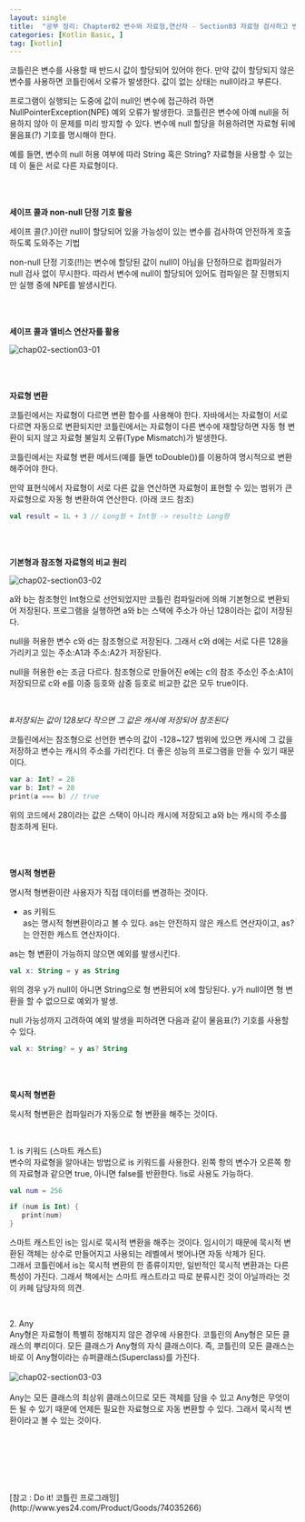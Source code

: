 ```yaml
---
layout: single
title:  "공부 정리: Chapter02 변수와 자료형,연산자 - Section03 자료형 검사하고 변환하기"
categories: [Kotlin Basic, ]
tag: [kotlin]
---
```


코틀린은 변수를 사용할 때 반드시 값이 할당되어 있어야 한다. 만약 값이 할당되지 않은 변수를 사용하면 코틀린에서 오류가 발생한다. 값이 없는 상태는 null이라고 부른다.

프로그램이 실행되는 도중에 값이 null인 변수에 접근하려 하면 NullPointerException(NPE) 예외 오류가 발생한다. 코틀린은 변수에 아예 null을 허용하지 않아 이 문제를 미리 방지할 수 있다. 변수에 null 할당을 허용하려면 자료형 뒤에 물음표(?) 기호를 명시해야 한다.

예를 들면, 변수의 null 허용 여부에 따라 String 혹은 String? 자료형을 사용할 수 있는데 이 둘은 서로 다른 자료형이다.

<br>
<br>

**세이프 콜과 non-null 단정 기호 활용**

세이프 콜(?.)이란 null이 할당되어 있을 가능성이 있는 변수를 검사하여 안전하게 호출하도록 도와주는 기법

non-null 단정 기호(!!)는 변수에 할당된 값이 null이 아님을 단정하므로 컴파일러가 null 검사 없이 무시한다. 따라서 변수에 null이 할당되어 있어도 컴파일은 잘 진행되지만 실행 중에 NPE를 발생시킨다.

<br>
<br>

**세이프 콜과 엘비스 연산자를 활용**

![chap02-section03-01](/images/2023-05-01-chap02-section03/chap02-section03-01.png)

<br>
<br>

**자료형 변환**

코틀린에서는 자료형이 다르면 변환 함수를 사용해야 한다. 자바에서는 자료형이 서로 다르면 자동으로 변환되지만 코틀린에서는 자료형이 다른 변수에 재할당하면 자동 형 변환이 되지 않고 자료형 불일치 오류(Type Mismatch)가 발생한다.

코틀린에서는 자료형 변환 메서드(예를 들면 toDouble())를 이용하여 명시적으로 변환해주어야 한다.

만약 표현식에서 자료형이 서로 다른 값을 연산하면 자료형이 표현할 수 있는 범위가 큰 자료형으로 자동 형 변환하여 연산한다. (아래 코드 참조)
```kotlin
val result = 1L + 3 // Long형 + Int형 -> result는 Long형
```

<br>
<br>

**기본형과 참조형 자료형의 비교 원리**

![chap02-section03-02](/images/2023-05-01-chap02-section03/chap02-section03-02.png)

a와 b는 참조형인 Int형으로 선언되었지만 코틀린 컴파일러에 의해 기본형으로 변환되어 저장된다. 프로그램을 실행하면 a와 b는 스택에 주소가 아닌 128이라는 값이 저장된다.

null을 허용한 변수 c와 d는 참조형으로 저장된다. 그래서 c와 d에는 서로 다른 128을 가리키고 있는 주소:A1과 주소:A2가 저장된다.

null을 허용한 e는 조금 다르다. 참조형으로 만들어진 e에는 c의 참조 주소인 주소:A1이 저장되므로 c와 e를 이중 등호와 삼중 등호로 비교한 값은 모두 true이다.

<br>

#*저장되는 값이 128보다 작으면 그 값은 캐시에 저장되어 참조된다*

코틀린에서는 참조형으로 선언한 변수의 값이 -128~127 범위에 있으면 캐시에 그 값을 저장하고 변수는 캐시의 주소를 가리킨다. 더 좋은 성능의 프로그램을 만들 수 있기 때문이다.
```kotlin
var a: Int? = 28
var b: Int? = 28
print(a === b) // true
```
위의 코드에서 28이라는 값은 스택이 아니라 캐시에 저장되고 a와 b는 캐시의 주소를 참조하게 된다.

<br>
<br>

**명시적 형변환**

명시적 형변환이란 사용자가 직접 데이터를 변경하는 것이다.
<br>
* as 키워드
  <br>
  as는 명시적 형변환이라고 볼 수 있다. as는 안전하지 않은 캐스트 연산자이고, as?는 안전한 캐스트 연산자이다.
  
as는 형 변환이 가능하지 않으면 예외를 발생시킨다.

```kotlin
val x: String = y as String
```

위의 경우 y가 null이 아니면 String으로 형 변환되어 x에 할당된다. y가 null이면 형 변환을 할 수 없으므로 예외가 발생.

null 가능성까지 고려하여 예외 발생을 피하려면 다음과 같이 물음표(?) 기호를 사용할 수 있다.

```kotlin
val x: String? = y as? String
```

<br>
<br>

**묵시적 형변환**

묵시적 형변환은 컴파일러가 자동으로 형 변환을 해주는 것이다.

<br>

<span>1. is 키워드 (스마트 캐스트)</span>
<br>
변수의 자료형을 알아내는 방법으로 is 키워드를 사용한다. 왼쪽 항의 변수가 오른쪽 항의 자료형과 같으면 true, 아니면 false를 반환한다. !is로 사용도 가능하다.

```kotlin
val num = 256

if (num is Int) {
   print(num)
}
```

스마트 캐스트인 is는 임시로 묵시적 변환을 해주는 것이다. 임시이기 때문에 묵시적 변환된 객체는 상수로 만들어지고 사용되는 레벨에서 벗어나면 자동 삭제가 된다.
<br>
그래서 코틀린에서 is는 묵시적 변환의 한 종류이지만, 일반적인 묵시적 변환과는 다른 특성이 가진다.
그래서 책에서는 스마트 캐스트라고 따로 분류시킨 것이 아닐까라는 것이 카페 담당자의 의견.

<br>

<span>2. Any</span>
<br>
Any형은 자료형이 특별히 정해지지 않은 경우에 사용한다. 코틀린의 Any형은 모든 클래스의 뿌리이다. 모든 클래스가 Any형의 자식 클래스이다. 즉, 코틀린의 모든 클래스는 바로 이 Any형이라는 슈퍼클래스(Superclass)를 가진다.
<br>
<br>
![chap02-section03-03](/images/2023-05-01-chap02-section03/chap02-section03-03.png)
<br>
<br>
Any는 모든 클래스의 최상위 클래스이므로 모든 객체를 담을 수 있고 Any형은 무엇이든 될 수 있기 때문에 언제든 필요한 자료형으로 자동 변환할 수 있다. 그래서 묵시적 변환이라고 볼 수 있는 것이다.

<br>
<br>
<br>
<br>
<br>
<br>
[참고 : Do it! 코틀린 프로그래밍](http://www.yes24.com/Product/Goods/74035266)